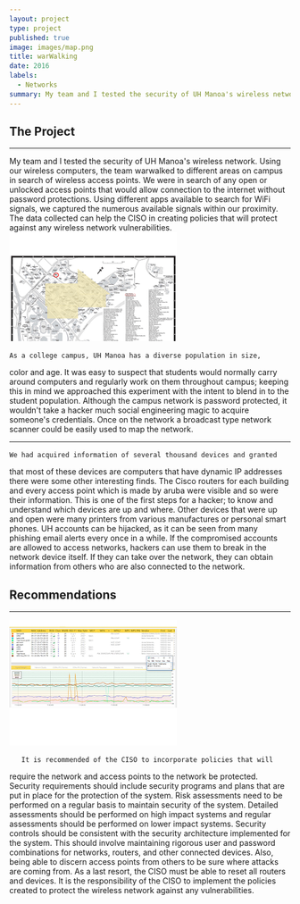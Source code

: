 ```yaml
---
layout: project
type: project
published: true
image: images/map.png 
title: warWalking	
date: 2016
labels:
  - Networks   
summary: My team and I tested the security of UH Manoa's wireless network.  
---
```


## The Project
<hr>
My team and I tested the security of UH Manoa's wireless network.  Using 
our wireless computers, the team warwalked to different areas on campus 
in search of wireless access points.  We were in search of any open or 
unlocked access points that would allow connection to the internet 
without password protections.  Using different apps available to search 
for WiFi signals, we captured the numerous available signals within our 
proximity.  The data collected can help the CISO in creating policies 
that will protect against any wireless network vulnerabilities.   

<img class="ui medium centered image" src="../images/map.png">

	As a college campus, UH Manoa has a diverse population in size, 
color and age. It was easy to suspect that students would normally carry 
around computers and regularly work on them throughout campus; keeping 
this in mind we approached this experiment with the intent to blend in to 
the student population. Although the campus network is password protected, 
it wouldn't take a hacker much social engineering magic to acquire 
someone's credentials. Once on the network a broadcast type network 
scanner could be easily used to map the network.
<hr>

	We had acquired information of several thousand devices and granted 
that most of these devices are computers that have dynamic IP addresses 
there were some other interesting finds. The Cisco routers for each 
building and every access point which is made by aruba were visible and 
so were their information. This is one of the first steps for a hacker; 
to know and understand which devices are up and where. Other devices that 
were up and open were many printers from various manufactures or personal 
smart phones.
	UH accounts can be hijacked, as it can be seen from many phishing 
email alerts every once in a while. If the compromised accounts are 
allowed to access networks, hackers can use them to break in the network 
device itself. If they can take over the network, they can obtain 
information from others who are also connected to the network.
## Recommendations
<hr>
<img class="ui medium centered image" src="../images/warWalkingData.png">

       It is recommended of the CISO to incorporate policies that will 
require the network and access points to the network be protected. 
Security requirements should include security programs and plans that are 
put in place for the protection of the system. Risk assessments need to 
be performed on a regular basis to maintain security of the system. 
Detailed assessments should be performed on high impact systems and 
regular assessments should be performed on lower impact systems. Security 
controls should be consistent with the security architecture implemented 
for the system. 
       This should involve maintaining rigorous user and password 
combinations for networks, routers, and other connected devices. Also, 
being able to discern access points from others to be sure where attacks 
are coming from. As a last resort, the CISO must be able to reset all 
routers and devices. It is the responsibility of the CISO to implement 
the policies created to protect the wireless network against any 
vulnerabilities.

